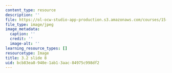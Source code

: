 ```yaml
---
content_type: resource
description: ''
file: https://ol-ocw-studio-app-production.s3.amazonaws.com/courses/15-s21-nuts-and-bolts-of-business-plans-january-iap-2014/bcb83ea8940e1ab13aac84975c998df2_Slide8.JPG
file_type: image/jpeg
image_metadata:
  caption: ''
  credit: ''
  image-alt: ''
learning_resource_types: []
resourcetype: Image
title: 3.2 slide 8
uid: bcb83ea8-940e-1ab1-3aac-84975c998df2
---
```

